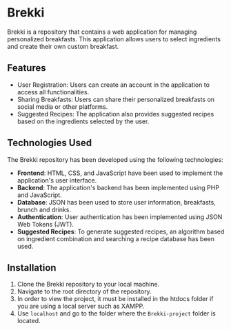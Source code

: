 # Brekki

Brekki is a repository that contains a web application for managing personalized breakfasts. This application allows users to select ingredients and create their own custom breakfast.

## Features

- User Registration: Users can create an account in the application to access all functionalities.
- Sharing Breakfasts: Users can share their personalized breakfasts on social media or other platforms.
- Suggested Recipes: The application also provides suggested recipes based on the ingredients selected by the user.

## Technologies Used

The Brekki repository has been developed using the following technologies:

- **Frontend**: HTML, CSS, and JavaScript have been used to implement the application's user interface.
- **Backend**: The application's backend has been implemented using PHP and JavaScript.
- **Database**: JSON has been used to store user information, breakfasts, brunch and drinks.
- **Authentication**: User authentication has been implemented using JSON Web Tokens (JWT).
- **Suggested Recipes**: To generate suggested recipes, an algorithm based on ingredient combination and searching a recipe database has been used.

## Installation

1. Clone the Brekki repository to your local machine.
2. Navigate to the root directory of the repository.
3. In order to view the project, it must be installed in the htdocs folder if you are using a local server such as XAMPP.
4. Use `localhost` and go to the folder where the `Brekki-project` folder is located.

